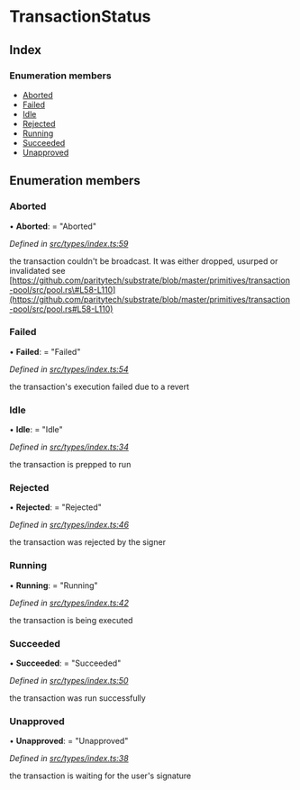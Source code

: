 # TransactionStatus

## Index

### Enumeration members

* [Aborted](transactionstatus.md#aborted)
* [Failed](transactionstatus.md#failed)
* [Idle](transactionstatus.md#idle)
* [Rejected](transactionstatus.md#rejected)
* [Running](transactionstatus.md#running)
* [Succeeded](transactionstatus.md#succeeded)
* [Unapproved](transactionstatus.md#unapproved)

## Enumeration members

### Aborted

• **Aborted**: = "Aborted"

_Defined in_ [_src/types/index.ts:59_](https://github.com/PolymathNetwork/polymesh-sdk/blob/959efb76/src/types/index.ts#L59)

the transaction couldn't be broadcast. It was either dropped, usurped or invalidated see [https://github.com/paritytech/substrate/blob/master/primitives/transaction-pool/src/pool.rs\#L58-L110](https://github.com/paritytech/substrate/blob/master/primitives/transaction-pool/src/pool.rs#L58-L110)

### Failed

• **Failed**: = "Failed"

_Defined in_ [_src/types/index.ts:54_](https://github.com/PolymathNetwork/polymesh-sdk/blob/959efb76/src/types/index.ts#L54)

the transaction's execution failed due to a revert

### Idle

• **Idle**: = "Idle"

_Defined in_ [_src/types/index.ts:34_](https://github.com/PolymathNetwork/polymesh-sdk/blob/959efb76/src/types/index.ts#L34)

the transaction is prepped to run

### Rejected

• **Rejected**: = "Rejected"

_Defined in_ [_src/types/index.ts:46_](https://github.com/PolymathNetwork/polymesh-sdk/blob/959efb76/src/types/index.ts#L46)

the transaction was rejected by the signer

### Running

• **Running**: = "Running"

_Defined in_ [_src/types/index.ts:42_](https://github.com/PolymathNetwork/polymesh-sdk/blob/959efb76/src/types/index.ts#L42)

the transaction is being executed

### Succeeded

• **Succeeded**: = "Succeeded"

_Defined in_ [_src/types/index.ts:50_](https://github.com/PolymathNetwork/polymesh-sdk/blob/959efb76/src/types/index.ts#L50)

the transaction was run successfully

### Unapproved

• **Unapproved**: = "Unapproved"

_Defined in_ [_src/types/index.ts:38_](https://github.com/PolymathNetwork/polymesh-sdk/blob/959efb76/src/types/index.ts#L38)

the transaction is waiting for the user's signature

